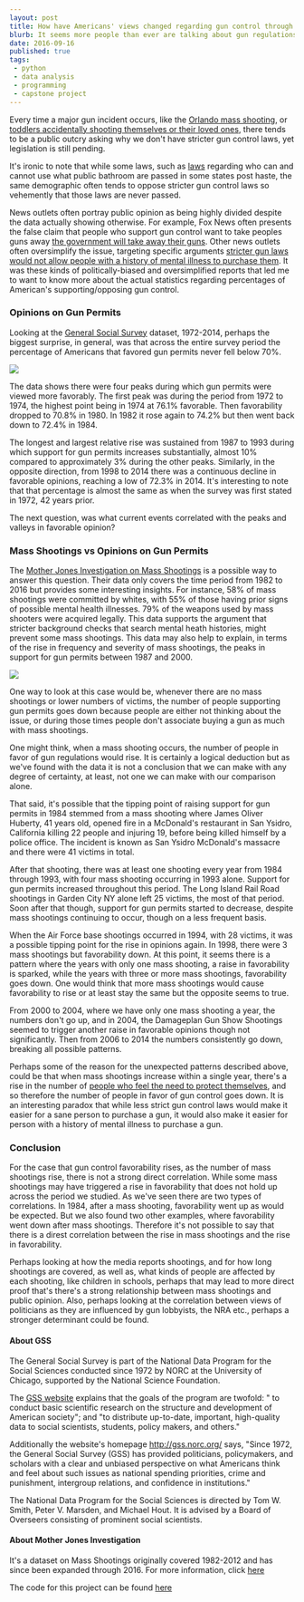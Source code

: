 ```yaml
---
layout: post
title: How have Americans' views changed regarding gun control through the years?
blurb: It seems more people than ever are talking about gun regulations; however, it's been more then a decade since congress has passed a new law on gun control.
date: 2016-09-16
published: true
tags:
 - python
 - data analysis
 - programming
 - capstone project
---
```



Every time a major gun incident occurs, like the [Orlando mass shooting](https://en.wikipedia.org/wiki/2016_Orlando_nightclub_shooting), or [toddlers accidentally shooting themselves or their loved ones](https://www.washingtonpost.com/news/wonk/wp/2016/05/01/toddlers-have-shot-at-least-23-people-this-year), there tends to be a public outcry asking why we don't have stricter gun control laws, yet legislation is still pending.

It's ironic to note that while some laws, such as [laws](http://www.patheos.com/blogs/formerlyfundie/the-disgusting-hypocrisy-of-the-anti-trans-bathroom-movement/) regarding who can and cannot use what public bathroom are passed in some states post haste, the same demographic often tends to oppose stricter gun control laws so vehemently that those laws are never passed.

News outlets often portray public opinion as being highly divided despite the data actually showing otherwise. For example, Fox News often presents the false claim that people who support gun control want to take peoples guns away [the government will take away their guns](http://www.foxnews.com/opinion/2016/06/06/four-ways-president-hillary-clinton-will-work-to-end-gun-ownership.html). Other news outlets often oversimplify the issue, targeting specific arguments [stricter gun laws would not allow people with a history of mental illness to purchase them](http://csgv.org/issues/guns-and-mental-health/). It was these kinds of politically-biased and oversimplified reports that led me to want to know more about the actual statistics regarding percentages of American's supporting/opposing gun control.


### Opinions on Gun Permits

Looking at the [General Social Survey](http://gss.norc.org/) dataset, 1972-2014, perhaps the biggest surprise, in general, was that across the entire survey period the percentage of Americans that favored gun permits never fell below 70%.

<div id="wrapper">
  <img class="img-responsive" src="{{ "/assets/img/gunlaw-opinion.svg" | prepend: site.baseurl }}">
</div>


The data shows there were four peaks during which gun permits were viewed more favorably. The first peak was during the period from 1972 to 1974, the highest point being in 1974 at 76.1% favorable. Then favorability dropped to 70.8% in 1980. In 1982 it rose again to 74.2% but then went back down to 72.4% in 1984.

The longest and largest relative rise was sustained from 1987 to 1993 during which support for gun permits increases substantially, almost 10% compared to approximately 3% during the other peaks. Similarly, in the opposite direction, from 1998 to 2014 there was a continuous decline in favorable opinions, reaching a low of 72.3% in 2014. It's interesting to note that that percentage is almost the same as when the survey was first stated in 1972, 42 years prior.

The next question, was what current events correlated with the peaks and valleys in favorable opinion?

### Mass Shootings vs Opinions on Gun Permits

The [Mother Jones Investigation on Mass Shootings](http://www.motherjones.com/politics/2012/07/mass-shootings-map) is a possible way to answer this question. Their data only covers the time period from 1982 to 2016 but provides some interesting insights. For instance, 58% of mass shootings were committed by whites, with 55% of those having prior signs of possible mental health illnesses. 79% of the weapons used by mass shooters were acquired legally. This data supports the argument that stricter background checks that search mental heath histories, might prevent some mass shootings. This data may also help to explain, in terms of the rise in frequency and severity of mass shootings, the peaks in support for gun permits between 1987 and 2000.

<div id="wrapper">
  <img class="img-responsive" src="{{ "/assets/img/mass_shootings-vs-gunlaws.svg" | prepend: site.baseurl }}">
</div>

One way to look at this case would be, whenever there are no mass shootings or lower numbers of victims, the number of people supporting gun permits goes down because people are either not thinking about the issue, or during those times people don't associate buying a gun as much with mass shootings.

One might think, when a mass shooting occurs, the number of people in favor of gun regulations would rise. It is certainly a logical deduction but as we've found with the data it is not a conclusion that we can make with any degree of certainty, at least, not one we can make with our comparison alone.

That said, it's possible that the tipping point of raising support for gun permits in 1984 stemmed from a mass shooting where James Oliver Huberty, 41 years old, opened fire in a McDonald's restaurant in San Ysidro, California killing 22 people and injuring 19, before being killed himself by a police office. The incident is known as San Ysidro McDonald's massacre and there were 41 victims in total.

After that shooting, there was at least one shooting every year from 1984 through 1993, with four mass shooting occurring in 1993 alone. Support for gun permits increased throughout this period. The Long Island Rail Road shootings in Garden City NY alone left 25 victims, the most of that period. Soon after that though, support for gun permits started to decrease, despite mass shootings continuing to occur, though on a less frequent basis.

When the Air Force base shootings occurred in 1994, with 28 victims, it was a possible tipping point for the rise in opinions again. In 1998, there were 3 mass shootings but favorability down. At this point, it seems there is a pattern where the years with only one mass shooting, a raise in favorability is sparked, while the years with three or more mass shootings, favorability goes down. One would think that more mass shootings would cause favorability to rise or at least stay the same but the opposite seems to true.

From 2000 to 2004, where we have only one mass shooting a year, the numbers don't go up, and in 2004, the Damageplan Gun Show Shootings seemed to trigger another raise in favorable opinions though not significantly. Then from 2006 to 2014 the numbers consistently go down, breaking all possible patterns.

Perhaps some of the reason for the unexpected patterns described above, could be that when mass shootings increase within a single year, there's a rise in the number of [people who feel the need to protect themselves](https://www.youtube.com/watch?v=n9xUCI3nJsQ), and so therefore the number of people in favor of gun control goes down. It is an interesting paradox that while less strict gun control laws would make it easier for a sane person to purchase a gun, it would also make it easier for person with a history of mental illness to purchase a gun.


### Conclusion

For the case that gun control favorability rises, as the number of mass shootings rise, there is not a strong direct correlation. While some mass shootings may have triggered a rise in favorability that does not hold up across the period we studied. As we've seen there are two types of correlations. In 1984, after a mass shooting, favorability went up as would be expected. But we also found two other examples, where favorability went down after mass shootings. Therefore it's not possible to say that there is a direst correlation between the rise in mass shootings and the rise in favorability.

Perhaps looking at how the media reports shootings, and for how long shootings are covered, as well as, what kinds of people are affected by each shooting, like children in schools, perhaps that may lead to more direct proof that's there's a strong relationship between mass shootings and public opinion. Also, perhaps looking at the correlation between views of politicians as they are influenced by gun lobbyists, the NRA etc., perhaps a stronger determinant could be found.

#### About GSS

The General Social Survey is part of the National Data Program for the Social Sciences conducted since 1972 by NORC at the University of Chicago, supported by the National Science Foundation.

The [GSS website](http://gss.norc.org/About-The-GSS) explains that the goals of the program are twofold: " to conduct basic scientific research on the structure and development of American society"; and "to distribute up-to-date, important, high-quality data to social scientists, students, policy makers, and others."

Additionally the website's homepage http://gss.norc.org/  says, "Since 1972, the General Social Survey (GSS) has provided politicians, policymakers, and scholars with a clear and unbiased perspective on what Americans think and feel about such issues as national spendi​ng priorities, crime and punishment, intergroup relations, and confidence in institutions."

The National Data Program for the Social Sciences is directed by Tom W. Smith, Peter V. Marsden, and Michael Hout. It is advised by a Board of Overseers consisting of prominent social scientists.

#### About Mother Jones Investigation

It's a dataset on Mass Shootings originally covered 1982-2012 and has since been expanded through 2016. For more information, click [here](http://www.motherjones.com/politics/2012/07/mass-shootings-map)


The code for this project can be found [here](https://github.com/bruno78/python-capstone-project.git)
